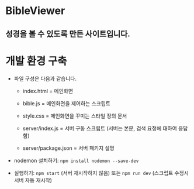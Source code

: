 # BibleViewer

## 성경을 볼 수 있도록 만든 사이트입니다.

# 개발 환경 구축

  - 파일 구성은 다음과 같습니다.
  
    - index.html = 메인화면

    - bible.js = 메인화면을 제어하는 스크립트

    - style.css = 메인화면을 꾸미는 스타일 정의 문서
    
    - server/index.js = 서버 구동 스크립트 (서버는 본문, 검색 요청에 대하여 응답함)

    - server/package.json = 서버 패키지 설명

  - nodemon 설치하기: `npm install nodemon --save-dev`

  - 실행하기: `npm start` (서버 재시작하지 않음) 또는 `npm run dev` (스크립트 수정시 서버 자동 재시작)
  
